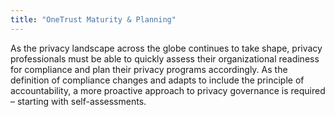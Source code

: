 ```yaml
---
title: "OneTrust Maturity & Planning"
---
```


As the privacy landscape across the globe continues to take shape, privacy professionals must be able to quickly assess their organizational readiness for compliance and plan their privacy programs accordingly. As the definition of compliance changes and adapts to include the principle of accountability, a more proactive approach to privacy governance is required – starting with self-assessments.

